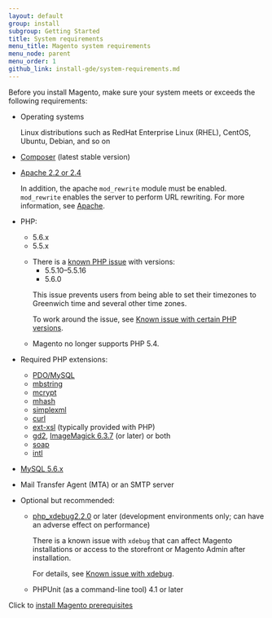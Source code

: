```yaml
---
layout: default
group: install
subgroup: Getting Started
title: System requirements
menu_title: Magento system requirements
menu_node: parent
menu_order: 1
github_link: install-gde/system-requirements.md
---
```

 
<!-- This topic is referred to from Magento 2 code! Don't change the URL without informing engineering! -->
<!-- Referring file: app\bootstrap.php owned by core and setup\view\magento\setup\readiness-check\progress.phtml owned by Ogres -->

Before you install Magento, make sure your system meets or exceeds the following requirements:

*	Operating systems 

	Linux distributions such as RedHat Enterprise Linux (RHEL), CentOS, Ubuntu, Debian, and so on

*	<a href="https://getcomposer.org/download/" target="_blank">Composer</a> (latest stable version)
*	<a href="http://httpd.apache.org/download.cgi" target="_blank">Apache 2.2 or 2.4</a>
	
	In addition, the apache `mod_rewrite` module must be enabled. `mod_rewrite` enables the server to perform URL rewriting. For more information, see <a href="{{ site.gdeurl }}install-gde/prereq/apache.html">Apache</a>.
	
*	PHP:

	*	5.6.x
	*	5.5.x 

	<div class="bs-callout bs-callout-info" id="info">
	<span class="glyphicon-class">
  	<ul><li>There is a <a href="https://bugs.php.net/bug.php?id=66985" target="_blank">known PHP issue</a> with versions:
  		<ul><li>5.5.10&ndash;5.5.16</li>
		<li>5.6.0</li></ul>
	</li>
	<p>This issue prevents users from being able to set their timezones to Greenwich time and several other time zones. </p>
	<p>To work around the issue, see <a href="{{ site.gdeurl }}release-notes/known-issues.html#known-devrc-php">Known issue with certain PHP versions</a>.</p>
	<li>Magento no longer supports PHP 5.4.</li></ul></span>
	</div>

*	Required PHP extensions:

	*	<a href="http://php.net/manual/en/ref.pdo-mysql.php" target="_blank">PDO/MySQL</a>
	*	<a href="http://php.net/manual/en/book.mbstring.php" target="_blank">mbstring</a>
	*	<a href="http://php.net/manual/en/book.mcrypt.php" target="_blank">mcrypt</a>
	*	<a href="http://php.net/manual/en/book.mhash.php" target="_blank">mhash</a>
	*	<a href="http://php.net/manual/en/book.simplexml.php" target="_blank">simplexml</a>
	*	<a href="http://php.net/manual/en/book.curl.php" target="_blank">curl</a>
	*	<a href="http://php.net/manual/en/book.xsl.php" target="_blank">ext-xsl</a> (typically provided with PHP)
	*	<a href="http://php.net/manual/en/book.image.php" target="_blank">gd2</a>, <a href="http://php.net/manual/en/book.imagick.php" target="_blank">ImageMagick 6.3.7</a> (or later) or both
	*	<a href="http://php.net/manual/en/book.soap.php" target="_blank">soap</a>
	*	<a href="http://php.net/manual/en/book.intl.php" target="_blank">intl</a>

*	<a href="http://dev.mysql.com/doc/refman/5.6/en/installing.html" target="_blank">MySQL 5.6.x</a>
*	Mail Transfer Agent (MTA) or an SMTP server
*	Optional but recommended:

	*	<a href="http://xdebug.org/download.php" target="_blank">php_xdebug2.2.0</a> or later (development environments only; can have an adverse effect on performance)

		<div class="bs-callout bs-callout-info" id="info">
  		<p>There is a known issue with <code>xdebug</code> that can affect Magento installations or access to the storefront or Magento Admin after installation.</p>
  		<p>For details, see <a href="{{ site.gdeurl }}release-notes/known-issues.html#known-devbeta-xdebug">Known issue with xdebug</a>.
		</div>

    *	PHPUnit (as a command-line tool) 4.1 or later

Click to <a href="{{ site.gdeurl }}install-gde/prereq/prereq-overview.html">install Magento prerequisites</a>